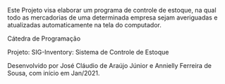 Este Projeto visa elaborar um programa de controle de estoque, na qual todo as mercadorias de uma determinada empresa sejam averiguadas e atualizadas automaticamente na tela do computador.

Cátedra de Programação

Projeto: SIG-Inventory: Sistema de Controle de Estoque

Desenvolvido por José Cláudio de Araújo Júnior e Annielly Ferreira de Sousa, com início em Jan/2021.
